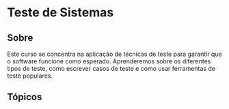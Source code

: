 # Teste de Sistemas

## Sobre
Este curso se concentra na aplicação de técnicas de teste para garantir que o software funcione como esperado. Aprenderemos sobre os diferentes tipos de teste, como escrever casos de teste e como usar ferramentas de teste populares.

## Tópicos

